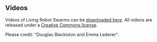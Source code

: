 ## Videos

Videos of Living Robot Swarms can be [downloaded here](https://drive.google.com).
All videos are released under a [Creative Commons license](http://creativecommons.org/licenses/by/4.0/). 
<br>

Please credit: "Douglas Blackiston and Emma Lederer".
<br>


